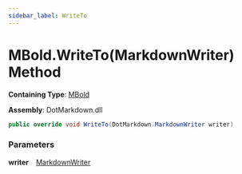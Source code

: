```yaml
---
sidebar_label: WriteTo
---
```


# MBold\.WriteTo\(MarkdownWriter\) Method

**Containing Type**: [MBold](../index.md)

**Assembly**: DotMarkdown\.dll

```csharp
public override void WriteTo(DotMarkdown.MarkdownWriter writer)
```

### Parameters

**writer** &ensp; [MarkdownWriter](../../../MarkdownWriter/index.md)